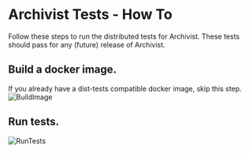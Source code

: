 # Archivist Tests - How To
Follow these steps to run the distributed tests for Archivist. These tests should pass for any (future) release of Archivist.

## Build a docker image.
If you already have a dist-tests compatible docker image, skip this step.
![BuildImage](./ArchivistHowTo_BuildImage.png)

## Run tests.
![RunTests](./ArchivistHowTo_RunReleaseTests.png)
